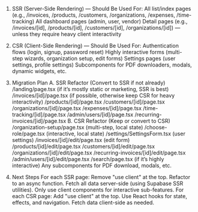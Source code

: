1. SSR (Server-Side Rendering) — Should Be Used For:
All list/index pages (e.g., /invoices, /products, /customers, /organizations, /expenses, /time-tracking)
All dashboard pages (admin, user, vendor)
Detail pages (e.g., /invoices/[id], /products/[id], /customers/[id], /organizations/[id]) — unless they require heavy client interactivity

2. CSR (Client-Side Rendering) — Should Be Used For:
Authentication flows (login, signup, password reset)
Highly interactive forms (multi-step wizards, organization setup, edit forms)
Settings pages (user settings, profile settings)
Subcomponents for PDF downloaders, modals, dynamic widgets, etc.

3. Migration Plan
A. SSR Refactor (Convert to SSR if not already)
/landing/page.tsx (if it’s mostly static or marketing, SSR is best)
/invoices/[id]/page.tsx (if possible, otherwise keep CSR for heavy interactivity)
/products/[id]/page.tsx
/customers/[id]/page.tsx
/organizations/[id]/page.tsx
/expenses/[id]/page.tsx
/time-tracking/[id]/page.tsx
/admin/users/[id]/page.tsx
/recurring-invoices/[id]/page.tsx
B. CSR Refactor (Keep or convert to CSR)
/organization-setup/page.tsx (multi-step, local state)
/choose-role/page.tsx (interactive, local state)
/settings/SettingsForm.tsx (user settings)
/invoices/[id]/edit/page.tsx (edit form)
/products/[id]/edit/page.tsx
/customers/[id]/edit/page.tsx
/organizations/[id]/edit/page.tsx
/recurring-invoices/[id]/edit/page.tsx
/admin/users/[id]/edit/page.tsx
/search/page.tsx (if it’s highly interactive)
Any subcomponents for PDF download, modals, etc.

4. Next Steps
For each SSR page:
Remove "use client" at the top.
Refactor to an async function.
Fetch all data server-side (using Supabase SSR utilities).
Only use client components for interactive sub-features.
For each CSR page:
Add "use client" at the top.
Use React hooks for state, effects, and navigation.
Fetch data client-side as needed.